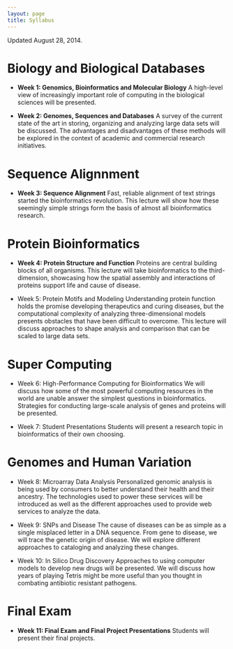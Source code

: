 ```yaml
---
layout: page
title: Syllabus
---
```


<p class="message">
  Updated August 28, 2014.
</p>


Biology and Biological Databases
================================
* **Week 1: Genomics, Bioinformatics and Molecular Biology**
A high-level view of increasingly important role of computing in the biological sciences will be presented.  

* **Week 2: Genomes, Sequences and Databases**
A survey of the current state of the art in storing, organizing and analyzing large data sets will be discussed.  The advantages and disadvantages of these methods will be explored in the context of academic and commercial research initiatives.

Sequence Alignnment
===================
* **Week 3: Sequence Alignment**
Fast, reliable alignment of text strings started the bioinformatics revolution.  This lecture will show how these seemingly simple strings form the basis of almost all bioinformatics research.

Protein Bioinformatics
======================
* **Week 4: Protein Structure and Function**
Proteins are central building blocks of all organisms.  This lecture will take bioinformatics to the third-dimension, showcasing how the spatial assembly and interactions of proteins support life and cause of disease.

* Week 5: Protein Motifs and Modeling
Understanding protein function holds the promise developing therapeutics and curing diseases, but the computational complexity of analyzing three-dimensional models presents obstacles that have been difficult to overcome.  This lecture will discuss approaches to shape analysis and comparison that can be scaled to large data sets.

Super Computing
===============
* Week 6: High-Performance Computing for Bioinformatics
We will discuss how some of the most powerful computing resources in the world are unable answer the simplest questions in bioinformatics.  Strategies for conducting large-scale analysis of genes and proteins will be presented.

* Week 7: Student Presentations
Students will present a research topic in bioinformatics of their own choosing.

Genomes and Human Variation
===========================

* Week 8: Microarray Data Analysis
Personalized genomic analysis is being used by consumers to better understand their health and their ancestry.  The technologies used to power these services will be introduced as well as the different approaches used to provide web services to analyze the data.

* Week 9: SNPs and Disease
The cause of diseases can be as simple as a single misplaced letter in a DNA sequence.  From gene to disease, we will trace the genetic origin of disease.  We will explore different approaches to cataloging and analyzing these changes.

* Week 10: In Silico Drug Discovery
Approaches to using computer models to develop new drugs will be presented.  We will discuss how years of playing Tetris might be more useful than you thought in combating antibiotic resistant pathogens.

Final Exam
==========
* **Week 11: Final Exam and Final Project Presentations**
Students will present their final projects.

